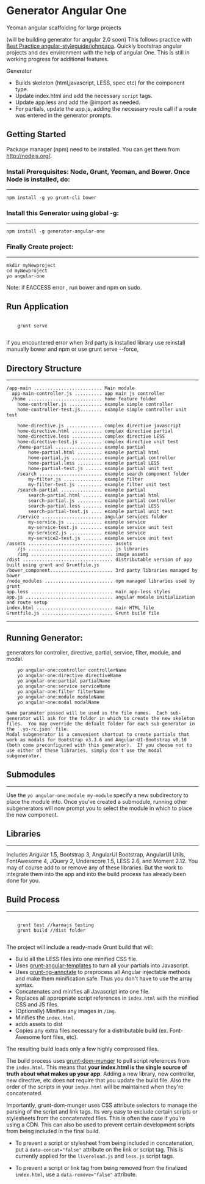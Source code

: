 
# Generator Angular One

Yeoman angular scaffolding for large projects

(will be building generator for angular 2.0 soon)
This follows practice with [Best Practice angular-styleguide/johnpapa](https://github.com/johnpapa/angular-styleguide).
Quickly bootstrap angular projects and dev environment with the help of angular One. This is still in working progress for additional features.

Generator 
- Builds skeleton (html,javascript, LESS, spec etc) for the component type.
- Update index.html and add the necessary `script` tags.
- Update app.less and add the @import as needed.
- For partials, update the app.js, adding the necessary route call if a route was entered in the generator prompts.

## Getting Started

Package manager (npm) need to be installed. You can get them from http://nodejs.org/.

### Install Prerequisites: Node, Grunt, Yeoman, and Bower.  Once Node is installed, do:
------------------------------------------------------------------------------------

    npm install -g yo grunt-cli bower

### Install this Generator using global -g:
------------------------------------------------------------------------------------
    npm install -g generator-angular-one

### Finally Create project:
------------------------------------------------------------------------------------
    mkdir myNewproject
    cd myNewproject
    yo angular-one

Note: if EACCESS error , run bower and npm on sudo.

## Run Application 
```

    grunt serve 
    
```
if you encountered error when 3rd party is installed library use reinstall manually bower and npm or use grunt serve --force, 

## Directory Structure
-----------------------------------------------------------------------------------
    /app-main ......................... Main module
      app-main-controller.js .......... app main js controller
      /home ........................... home feature folder
        home-controller.js ............ example simple controller
        home-controller-test.js........ example simple controller unit test
        
        home-directive.js ............. complex directive javascript
        home-directive.html ........... complex directive partial
        home-directive.less ........... complex directive LESS
        home-directive-test.js ........ complex directive unit test
        /home-partial ................. example partial
            home-partial.html ......... example partial html
            home-partial.js ........... example partial controller
            home-partial.less ......... example partial LESS
            home-partial-test.js ...... example partial unit test
    	/search ....................... example search component folder
      		my-filter.js .............. example filter
      		my-filter-test.js ......... example filter unit test
      	/search-partial ............... example partial
        	search-partial.html ....... example partial html
        	search-partial.js ......... example partial controller
        	search-partial.less ....... example partial LESS
        	search-partial-test.js .... example partial unit test
    	/service ...................... angular services folder
        	my-service.js ............. example service
        	my-service-test.js ........ example service unit test
        	my-service2.js ............ example service
        	my-service2-test.js ....... example service unit test
    /assets ............................... assets 
        /js ............................... js libraries 
        /img .............................. image assets
    /dist ................................. distributable version of app built using grunt and Gruntfile.js
    /bower_component....................... 3rd party libraries managed by bower
    /node_modules ......................... npm managed libraries used by grunt
    app.less .............................. main app-less styles
    app.js ................................ angular module initialization and route setup
    index.html ............................ main HTML file
    Gruntfile.js .......................... Grunt build file

-----------------------------------------------------------------------------------

## Running Generator:

generators for controller, directive, partial, service, filter, module, and modal.

```
	yo angular-one:controller controllerName
	yo angular-one:directive directiveName
	yo angular-one:partial partialName
	yo angular-one:service serviceName
	yo angular-one:filter filterName
	yo angular-one:module moduleName
	yo angular-one:modal modalName

```
	Name paramater passed will be used as the file names.  Each sub-generator will ask for the folder in which to create the new skeleton files.  You may override the default folder for each sub-generator in the `.yo-rc.json` file.
	Modal subgenerator is a convenient shortcut to create partials that work as modals for Bootstrap v3.3.6 and Angular-UI-Bootstrap v0.10 (both come preconfigured with this generator).  If you choose not to use either of these libraries, simply don't use the modal subgenerator.

## Submodules
-------------

Use the `yo angular-one:module my-module` specify a new subdirectory to place the module into.  Once you've created a submodule, running other subgenerators will now prompt you to select the module in which to place the new component.

## Libraries 
-------------

Includes Angular 1.5, Bootstrap 3, AngularUI Bootstrap, AngularUI Utils, FontAwesome 4, JQuery 2, Underscore 1.5, LESS 2.6, and Moment 2.12.  You may of course add to or remove any of these libraries.  But the work to integrate them into the app and into the build process has already been done for you.

## Build Process
-------------
```

    grunt test //karmajs testing
    grunt build //dist folder
    
```
The project will include a ready-made Grunt build that will:

* Build all the LESS files into one minified CSS file.
* Uses [grunt-angular-templates](https://github.com/ericclemmons/grunt-angular-templates) to turn all your partials into Javascript.
* Uses [grunt-ng-annotate](https://github.com/olov/ng-annotate) to preprocess all Angular injectable methods and make them minification safe.  Thus you don't have to use the array syntax.
* Concatenates and minifies all Javascript into one file.
* Replaces all appropriate script references in `index.html` with the minified CSS and JS files.
* (Optionally) Minifies any images in `/img`.
* Minifies the `index.html`.
* adds assets to dist
* Copies any extra files necessary for a distributable build (ex.  Font-Awesome font files, etc).

The resulting build loads only a few highly compressed files.

The build process uses [grunt-dom-munger](https://github.com/cgross/grunt-dom-munger) to pull script references from the `index.html`.  This means that **your index.html is the single source of truth about what makes up your app**.  Adding a new library, new controller, new directive, etc does not require that you update the build file.  Also the order of the scripts in your `index.html` will be maintained when they're concatenated.

Importantly, grunt-dom-munger uses CSS attribute selectors to manage the parsing of the script and link tags.  Its very easy to exclude certain scripts or stylesheets from the concatenated files. This is often the case if you're using a CDN. This can also be used to prevent certain development scripts from being included in the final build.

* To prevent a script or stylesheet from being included in concatenation, put a `data-concat="false"` attribute on the link or script tag.  This is currently applied for the `livereload.js` and `less.js` script tags.

* To prevent a script or link tag from being removed from the finalized `index.html`, use a `data-remove="false"` attribute.
